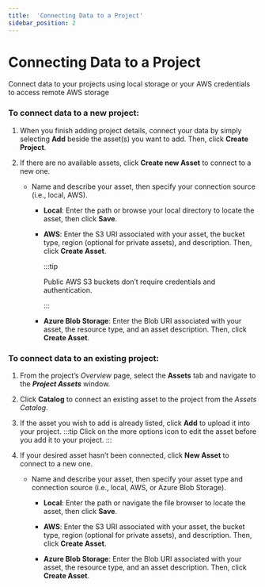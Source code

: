 ```yaml
---
title:  'Connecting Data to a Project'
sidebar_position: 2
---
```


# Connecting Data to a Project

Connect data to your projects using local storage or your AWS credentials to access remote AWS storage

### To connect data to a new project:

1. When you finish adding project details, connect your data by simply selecting **Add** beside the asset(s) you want to add. Then, click **Create Project**.

2. If there are no available assets, click **Create new Asset** to connect to a new one.

    - Name and describe your asset, then specify your connection source (i.e., local, AWS).

        - **Local**: Enter the path or browse your local directory to locate the asset, then click **Save**.

        - **AWS**: Enter the S3 URI associated with your asset, the bucket type, region (optional for private assets), and description. Then, click **Create Asset**.

            :::tip

            Public AWS S3 buckets don’t require credentials and authentication.

            :::
        - **Azure Blob Storage**: Enter the Blob URI associated with your asset, the resource type, and an asset description. Then, click **Create Asset**.

### To connect data to an existing project:

1. From the project’s *Overview* page, select the **Assets** tab and navigate to the ***Project Assets*** window.

2. Click **Catalog** to connect an existing asset to the project from the *Assets Catalog*.

3. If the asset you wish to add is already listed, click **Add** to upload it into your project.
    :::tip
    Click on the more options icon to edit the asset before you add it to your project.
    :::

4. If your desired asset hasn’t been connected, click **New Asset** to connect to a new one.
    - Name and describe your asset, then specify your asset type and connection source (i.e., local, AWS, or Azure Blob Storage).

        - **Local**: Enter the path or navigate the file browser to locate the asset, then click **Save**.

        - **AWS**: Enter the S3 URI associated with your asset, the bucket type, region (optional for private assets), and description. Then, click **Create Asset**.

        - **Azure Blob Storage**: Enter the Blob URI associated with your asset, the resource type, and an asset description. Then, click **Create Asset**.
